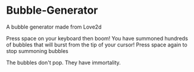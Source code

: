 # Bubble-Generator
A bubble generator made from Love2d

Press space on your keyboard then boom! You have summoned hundreds of bubbles that will burst from the tip of your cursor!
Press space again to stop summoning bubbles

The bubbles don't pop. They have immortality.
